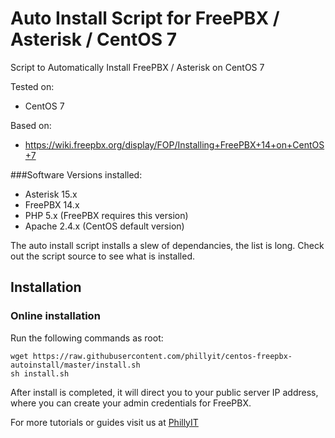 # Auto Install Script for FreePBX / Asterisk / CentOS 7
Script to Automatically Install FreePBX / Asterisk on CentOS 7

Tested on:
* CentOS 7

Based on:
* https://wiki.freepbx.org/display/FOP/Installing+FreePBX+14+on+CentOS+7

###Software Versions installed:
* Asterisk 15.x
* FreePBX 14.x
* PHP 5.x (FreePBX requires this version)
* Apache 2.4.x (CentOS default version)

The auto install script installs a slew of dependancies, the list is long. Check out the script source to see what is installed. 

## Installation

### Online installation

Run the following commands as root:

```
wget https://raw.githubusercontent.com/phillyit/centos-freepbx-autoinstall/master/install.sh
sh install.sh
```

After install is completed, it will direct you to your public server IP address, where you can create your admin credentials for FreePBX.


For more tutorials or guides visit us at [PhillyIT](http://phillyit.com/)
